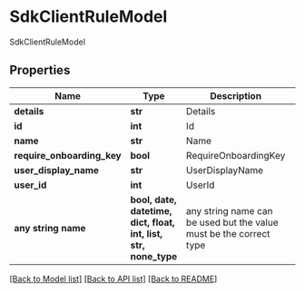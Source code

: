 # SdkClientRuleModel

SdkClientRuleModel

## Properties
Name | Type | Description | Notes
------------ | ------------- | ------------- | -------------
**details** | **str** | Details | [optional] 
**id** | **int** | Id | [optional] 
**name** | **str** | Name | [optional] 
**require_onboarding_key** | **bool** | RequireOnboardingKey | [optional] 
**user_display_name** | **str** | UserDisplayName | [optional] 
**user_id** | **int** | UserId | [optional] 
**any string name** | **bool, date, datetime, dict, float, int, list, str, none_type** | any string name can be used but the value must be the correct type | [optional]

[[Back to Model list]](../README.md#documentation-for-models) [[Back to API list]](../README.md#documentation-for-api-endpoints) [[Back to README]](../README.md)


